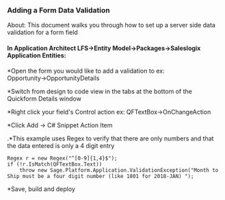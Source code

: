 
### Adding a Form Data Validation

About:  This document walks you through how to set up a server side data validation for a form field



#### In Application Architect LFS→Entity Model→Packages→Saleslogix Application Entities:

*Open the form you would like to add a validation to ex:  Opportunity→OpportunityDetails

*Switch from design to code view in the tabs at the bottom of the Quickform Details window

*Right click your field's Control action ex: QFTextBox→OnChangeAction

*Click Add → C# Snippet Action Item

.*This example uses Regex to verify that there are only numbers and that the data entered is only a 4 digit entry

```
Regex r = new Regex("^[0-9]{1,4}$");       
if (!r.IsMatch(QFTextBox.Text))
    throw new Sage.Platform.Application.ValidationException("Month to Ship must be a four digit number (like 1801 for 2018-JAN) ");
```

*Save, build and deploy